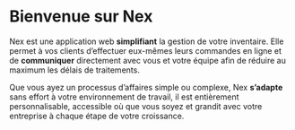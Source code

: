 # Bienvenue sur Nex

Nex est une application web **simplifiant** la gestion de votre inventaire. Elle permet à vos clients d’effectuer eux-mêmes leurs commandes en ligne et de **communiquer** directement avec vous et votre équipe afin de réduire au maximum les délais de traitements. 

Que vous ayez un processus d’affaires simple ou complexe, Nex **s’adapte** sans effort à votre environnement de travail, il est entièrement personnalisable, accessible où que vous soyez et grandit avec votre entreprise à chaque étape de votre croissance.

